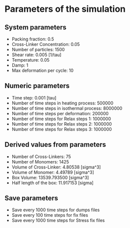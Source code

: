 # Parameters of the simulation

## System parameters 

- Packing fraction: 0.5
- Cross-Linker Concentration: 0.05
- Number of particles: 1500
- Shear rate: 0.005 [1/tau]
- Temperature: 0.05
- Damp: 1
- Max deformation per cycle: 10

 ## Numeric parameters 

- Time step: 0.001 [tau]
- Number of time steps in heating process: 500000
- Number of time steps in isothermal process: 8000000
- Number of time steps per deformation: 200000
- Number of time steps for Relax steps 1: 1000000
- Number of time steps for Relax steps 2: 1000000
- Number of time steps for Relax steps 3: 1000000

 ## Derived values from parameters 

- Number of Cross-Linkers: 75
- Number of Monomers: 1425
- Volume of Cross-Linker: 4.80538 [sigma^3]
- Volume of Monomer: 4.49789 [sigma^3]
- Box Volume: 13539.793500 [sigma^3]
- Half length of the box: 11.917153 [sigma]

 ## Save parameters 

- Save every 1000 time steps for dumps files
- Save every 100 time steps for fix files
- Save every 1000 time steps for Stress fix files
